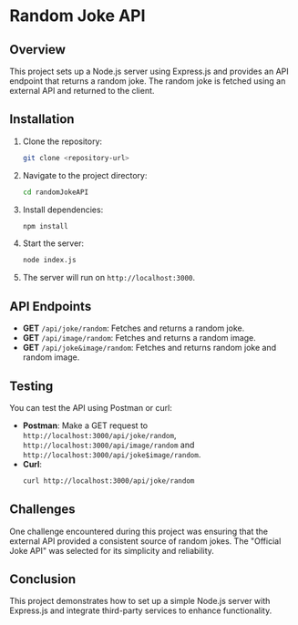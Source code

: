 # Random Joke API

## Overview

This project sets up a Node.js server using Express.js and provides an API endpoint that returns a random joke. The random joke is fetched using an external API and returned to the client.

## Installation

1. Clone the repository:
    ```bash
    git clone <repository-url>
    ```

2. Navigate to the project directory:
    ```bash
    cd randomJokeAPI
    ```

3. Install dependencies:
    ```bash
    npm install
    ```

4. Start the server:
    ```bash
    node index.js
    ```

5. The server will run on `http://localhost:3000`.

## API Endpoints

- **GET** `/api/joke/random`: Fetches and returns a random joke.
- **GET** `/api/image/random`: Fetches and returns a random image.
- **GET** `/api/joke&image/random`: Fetches and returns random joke and random image.

## Testing

You can test the API using Postman or curl:

- **Postman**: Make a GET request to `http://localhost:3000/api/joke/random`, `http://localhost:3000/api/image/random` and `http://localhost:3000/api/joke$image/random`.
- **Curl**:
    ```bash
    curl http://localhost:3000/api/joke/random
    ```

## Challenges

One challenge encountered during this project was ensuring that the external API provided a consistent source of random jokes. The "Official Joke API" was selected for its simplicity and reliability.

## Conclusion

This project demonstrates how to set up a simple Node.js server with Express.js and integrate third-party services to enhance functionality.
